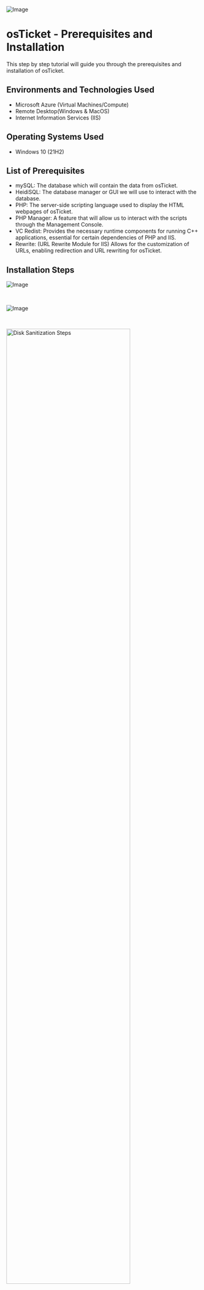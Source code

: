 <p align="center">
  
![Image](https://github.com/user-attachments/assets/fff316f9-b508-4214-9019-39caac5db711)
</p>

<h1>osTicket - Prerequisites and Installation</h1>
This step by step tutorial will guide you through the prerequisites and installation of osTicket.<br />


<h2>Environments and Technologies Used</h2>

- Microsoft Azure (Virtual Machines/Compute)
- Remote Desktop(Windows & MacOS)
- Internet Information Services (IIS)

<h2>Operating Systems Used </h2>

- Windows 10</b> (21H2)

<h2>List of Prerequisites</h2>

- mySQL: The database which will contain the data from osTicket.
- HeidiSQL: The database manager or GUI we will use to interact with the database.
- PHP: The server-side scripting language used to display the HTML webpages of osTicket.
- PHP Manager: A feature that will allow us to interact with the scripts through the Management Console.
- VC Redist: Provides the necessary runtime components for running C++ applications, essential for certain dependencies of PHP and IIS.
- Rewrite: (URL Rewrite Module for IIS) Allows for the customization of URLs, enabling redirection and URL rewriting for osTicket.

<h2>Installation Steps</h2>

<p>

![Image](https://github.com/user-attachments/assets/e1b68e5d-5ee7-43a4-ac75-beed41c4cebd)
</p>
<p>

</p>
<br />

<p>

![Image](https://github.com/user-attachments/assets/f6a4df14-8287-4595-9b8b-47d17bb16241)

</p>
<p>

</p>
<br />

<p>
<img src="https://i.imgur.com/DJmEXEB.png" height="80%" width="80%" alt="Disk Sanitization Steps"/>
</p>
<p>

</p>
<br />
![Image](https://github.com/user-attachments/assets/e1b68e5d-5ee7-43a4-ac75-beed41c4cebd)
</p>
<p>

</p>
<br />
![Image](https://github.com/user-attachments/assets/ff9e9d53-b73e-4cd6-8a79-86730bccda72)
